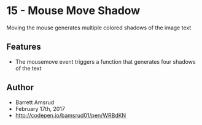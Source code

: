 # 15 - Mouse Move Shadow

Moving the mouse generates multiple colored shadows of the image text

## Features

- The mousemove event triggers a function that generates four shadows of the text

## Author

- Barrett Amsrud
- February 17th, 2017
- http://codepen.io/bamsrud01/pen/WRBdKN
